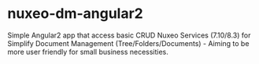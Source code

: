 # nuxeo-dm-angular2
Simple Angular2 app that access basic CRUD Nuxeo Services (7.10/8.3) for Simplify Document Management (Tree/Folders/Documents) - Aiming to be more user friendly for small business necessities.
